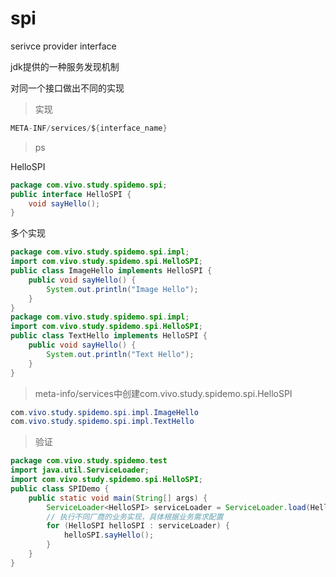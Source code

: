 # spi

serivce provider interface 

jdk提供的一种服务发现机制

对同一个接口做出不同的实现

> 实现

``` java
META-INF/services/${interface_name}
```

> ps

HelloSPI

``` java
package com.vivo.study.spidemo.spi;
public interface HelloSPI {
    void sayHello();
}
```

多个实现

``` java
package com.vivo.study.spidemo.spi.impl;
import com.vivo.study.spidemo.spi.HelloSPI;
public class ImageHello implements HelloSPI {
    public void sayHello() {
        System.out.println("Image Hello");
    }
}
package com.vivo.study.spidemo.spi.impl;
import com.vivo.study.spidemo.spi.HelloSPI;
public class TextHello implements HelloSPI {
    public void sayHello() {
        System.out.println("Text Hello");
    }
}
```

> meta-info/services中创建com.vivo.study.spidemo.spi.HelloSPI

``` java
com.vivo.study.spidemo.spi.impl.ImageHello
com.vivo.study.spidemo.spi.impl.TextHello
```

> 验证

``` java
package com.vivo.study.spidemo.test
import java.util.ServiceLoader;
import com.vivo.study.spidemo.spi.HelloSPI;
public class SPIDemo {
    public static void main(String[] args) {
        ServiceLoader<HelloSPI> serviceLoader = ServiceLoader.load(HelloSPI.class);
        // 执行不同厂商的业务实现，具体根据业务需求配置
        for (HelloSPI helloSPI : serviceLoader) {
            helloSPI.sayHello();
        }
    }
}
```

